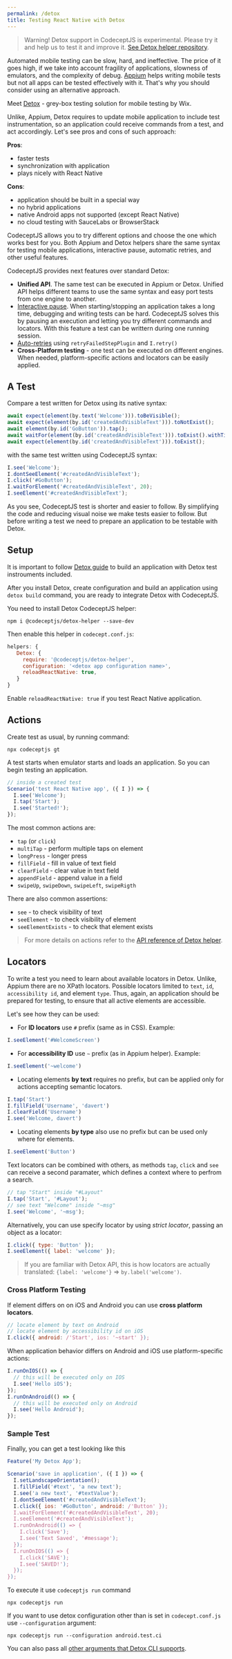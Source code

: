 ```yaml
---
permalink: /detox
title: Testing React Native with Detox
---
```


> Warning! Detox support in CodeceptJS is experimental. Please try it and help us to test it and improve it. [See Detox helper repository](https://github.com/codecept-js/detox-helper).

Automated mobile testing can be slow, hard, and ineffective. The price of it goes high, if we take into account fragility of applications, slowness of emulators, and the complexity of debug. [Appium](/mobile) helps writing mobile tests but not all apps can be tested effectively with it. That's why you should consider using an alternative approach.

Meet [Detox](https://github.com/wix/Detox) - grey-box testing solution for mobile testing by Wix.

Unlike, Appium, Detox requires to update mobile application to include test instrumentation, so an application could receive commands from a test, and act accordingly. Let's see pros and cons of such approach:


**Pros**:

* faster tests
* synchronization with application
* plays nicely with React Native

**Cons**:

* application should be built in a special way
* no hybrid applications
* native Android apps not supported (except React Native)
* no cloud testing with SauceLabs or BrowserStack

CodeceptJS allows you to try different options and choose the one which works best for you. Both Appium and Detox helpers share the same syntax for testing mobile applications, interactive pause, automatic retries, and other useful features.

CodeceptJS provides next features over standard Detox:

* **Unified API**. The same test can be executed in Appium or Detox. Unified API helps different teams to use the same syntax and easy port tests from one engine to another.
* [Interactive pause](/basics#pause). When starting/stopping an application takes a long time, debugging and writing tests can be hard. CodeceptJS solves this by pausing an execution and letting you try different commands and locators. With this feature a test can be writtern during one running session.
* [Auto-retries](/basics#retries) using `retryFailedStepPlugin` and `I.retry()`
* **Cross-Platform testing** - one test can be executed on different engines. When needed, platform-specific actions and locators can be easily applied.

## A Test

Compare a test written for Detox using its native syntax:

```js
await expect(element(by.text('Welcome'))).toBeVisible();
await expect(element(by.id('createdAndVisibleText'))).toNotExist();
await element(by.id('GoButton')).tap();
await waitFor(element(by.id('createdAndVisibleText'))).toExist().withTimeout(20000);
await expect(element(by.id('createdAndVisibleText'))).toExist();
```

with the same test written using CodeceptJS syntax:

```js
I.see('Welcome');
I.dontSeeElement('#createdAndVisibleText');
I.click('#GoButton');
I.waitForElement('#createdAndVisibleText', 20);
I.seeElement('#createdAndVisibleText');
```

As you see, CodeceptJS test is shorter and easier to follow. By simplifying the code and reducing visual noise we make tests easier to follow. But before writing a test we need to prepare an application to be testable with Detox.

## Setup

It is important to follow [Detox guide](https://github.com/wix/Detox/blob/master/docs/Introduction.GettingStarted.md) to build an application with Detox test instrouments included.

After you install Detox, create configuration and build an application using `detox build` command, you are ready to integrate Detox with CodeceptJS.

You need to install Detox CodeceptJS helper:

```
npm i @codeceptjs/detox-helper --save-dev
```

Then enable this helper in `codecept.conf.js`:

```js
helpers: {
   Detox: {
     require: '@codeceptjs/detox-helper',
     configuration: '<detox app configuration name>',
     reloadReactNative: true,
   }
}
```

Enable `reloadReactNative: true` if you test React Native application.

## Actions

Create test as usual, by running command:

```
npx codeceptjs gt
```

A test starts when emulator starts and loads an application. So you can begin testing an application.

```js
// inside a created test
Scenario('test React Native app', ({ I }) => {
  I.see('Welcome');
  I.tap('Start');
  I.see('Started!');
});
```

The most common actions are:

* `tap` (or `click`)
* `multiTap` - perform multiple taps on element
* `longPress` - longer press
* `fillField` - fill in value of text field
* `clearField` - clear value in text field
* `appendField` - append value in a field
* `swipeUp`, `swipeDown`, `swipeLeft`, `swipeRigth`

There are also common assertions:

* `see` - to check visibility of text
* `seeElement` - to check visibility of element
* `seeElementExists` - to check that element exists

> For more details on actions refer to the [API reference of Detox helper](https://github.com/codecept-js/detox-helper#api).

## Locators

To write a test you need to learn about available locators in Detox.
Unlike, Appium there are no XPath locators. Possible locators limited to `text`, `id`, `accessibility id`, and element `type`. Thus, again, an application should be prepared for testing, to ensure that all active elements are accessible.

Let's see how they can be used:

* For **ID locators** use `#` prefix (same as in CSS). Example:

```js
I.seeElement('#WelcomeScreen')
```
* For **accessibility ID** use `~` prefix (as in Appium helper). Example:

```js
I.seeElement('~welcome')
```

* Locating elements **by text** requires no prefix, but can be applied only for actions accepting semantic locators.

```js
I.tap('Start')
I.fillField('Username', 'davert')
I.clearField('Username')
I.see('Welcome, davert')
```

* Locating elements **by type** also use no prefix but can be used only where for elements.

```js
I.seeElement('Button')
```

Text locators can be combined with others, as methods `tap`, `click` and `see` can receive a second paramater, which defines a context where to perfrom a search.

```js
// tap "Start" inside "#Layout"
I.tap('Start', '#Layout');
// see text "Welcome" inside "~msg"
I.see('Welcome', '~msg');
```

Alternatively, you can use specify locator by using *strict locator*, passing an object as a locator:

```js
I.click({ type: 'Button' });
I.seeElement({ label: 'welcome' });
```

> If you are familiar with Detox API, this is how locators are actually translated: `{label: 'welcome'}` => `by.label('welcome')`.

### Cross Platform Testing

If element differs on on iOS and Android you can use **cross platform locators**.

```js
// locate element by text on Android
// locate element by accessibility id on iOS
I.click({ android: /'Start', ios: '~start' });
```

When application behavior differs on Android and iOS use platform-specific actions:

```js
I.runOnIOS(() => {
  // this will be executed only on IOS
  I.see('Hello iOS');
});
I.runOnAndroid(() => {
  // this will be executed only on Android
  I.see('Hello Android');
});
```

### Sample Test

Finally, you can get a test looking like this

```js
Feature('My Detox App');

Scenario('save in application', ({ I }) => {
  I.setLandscapeOrientation();
  I.fillField('#text', 'a new text');
  I.see('a new text', '#textValue');
  I.dontSeeElement('#createdAndVisibleText');
  I.click({ ios: '#GoButton', android: /'Button' });
  I.waitForElement('#createdAndVisibleText', 20);
  I.seeElement('#createdAndVisibleText');
  I.runOnAndroid(() => {
    I.click('Save');
    I.see('Text Saved', '#message');
  });
  I.runOnIOS(() => {
    I.click('SAVE');
    I.see('SAVED!');
  });
});
```

To execute it use `codeceptjs run` command

```
npx codeceptjs run
```
If you want to use detox configuration other than is set in `codecept.conf.js` use `--configuration` argument:

```
npx codeceptjs run --configuration android.test.ci
```

You can also pass all [other arguments that Detox CLI supports](https://github.com/wix/Detox/blob/master/docs/APIRef.DetoxCLI.md#test).

